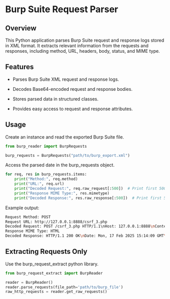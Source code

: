 # Burp Suite Request Parser

## Overview

This Python application parses Burp Suite request and response logs stored in XML format. It extracts relevant information from the requests and responses, including method, URL, headers, body, status, and MIME type.

## Features

- Parses Burp Suite XML request and response logs.

- Decodes Base64-encoded request and response bodies.

- Stores parsed data in structured classes.

- Provides easy access to request and response attributes.

## Usage

Create an instance and read the exported Burp Suite file.

```python
from burp_reader import BurpRequests

burp_requests = BurpRequests("path/to/burp_export.xml")
```

Access the parsed date in the burp_requests object.

```python
for req, res in burp_requests.items:
    print("Method:", req.method)
    print("URL:", req.url)
    print("Decoded Request:", req.raw_request[:500])  # Print first 500 characters
    print("Response MIME Type:", res.mimetype)
    print("Decoded Response:", res.raw_response[:500])  # Print first 500 characters
```

Example output:

```bash
Request Method: POST
Request URL: http://127.0.0.1:8888/csrf_3.php
Decoded Request: POST /csrf_3.php HTTP/1.1\nHost: 127.0.0.1:8888\nContent-Length: 34\n...
Response MIME Type: HTML
Decoded Response: HTTP/1.1 200 OK\nDate: Mon, 17 Feb 2025 15:14:09 GMT\nServer: Apache/2.4.7 (Ubuntu)\n...
```


## Extracting Requests Only

Use the burp_request_extract python library.

```python
from burp_request_extract import BurpReader

reader = BurpReader()
reader.parse_requests(file_path='path/to/burp_file')
raw_http_requests = reader.get_raw_requests()
```





